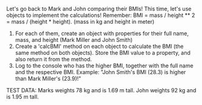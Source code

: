 Let's go back to Mark and John comparing their BMIs! This time, let's use objects to implement the calculations! 
Remember: BMI = mass / height ** 2 = mass / (height * height). (mass in kg and height in meter)

1. For each of them, create an object with properties for their full name, mass, and height (Mark Miller and John Smith)
2. Create a 'calcBMI' method on each object to calculate the BMI (the same method on both objects). 
Store the BMI value to a property, and also return it from the method.
3. Log to the console who has the higher BMI, together with the full name and the respective BMI. 
Example: "John Smith's BMI (28.3) is higher than Mark Miller's (23.9)!"

TEST DATA: Marks weights 78 kg and is 1.69 m tall. John weights 92 kg and is 1.95 m tall.